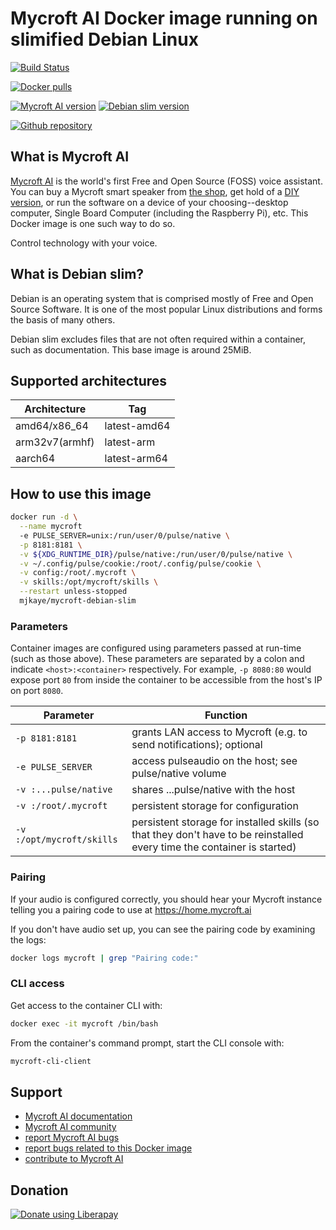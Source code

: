 # Mycroft AI Docker image running on slimified Debian Linux

[![Build Status](https://cloud.drone.io/api/badges/mjkaye/docker-mycroft-debian-slim/status.svg)](https://cloud.drone.io/mjkaye/docker-mycroft-debian-slim)

[![Docker pulls](https://img.shields.io/docker/pulls/mjkaye/mycroft-debian-slim.svg?style=for-the-badge&logo=docker)](https://hub.docker.com/r/mjkaye/mycroft-debian-slim)

[![Mycroft AI version](https://img.shields.io/badge/Mycroft%20AI%20version-20.2.2-blue.svg?style=for-the-badge)](https://mycroft.ai/)
[![Debian slim version](https://img.shields.io/badge/Debian%20slim%20version-buster-blue.svg?style=for-the-badge)](https://www.debian.org/)

[![Github repository](https://img.shields.io/static/v1.svg?style=for-the-badge&color=blue&label=source%20code&message=docker-mycroft-debian-slim&logo=github&logoColor=FFFFFF)](https://www.github.com/mjkaye/docker-mycroft-debian-slim)

## What is Mycroft AI ##

[Mycroft AI](https://mycroft.ai/) is the world's first Free and Open Source (FOSS) voice assistant. You can buy a Mycroft smart speaker from [the shop](https://mycroft.ai/shop/), get hold of a [DIY version](https://hellochatterbox.com/), or run the software on a device of your choosing--desktop computer, Single Board Computer (including the Raspberry Pi), etc. This Docker image is one such way to do so.

Control technology with your voice.

## What is Debian slim? ##

Debian is an operating system that is comprised mostly of Free and Open Source Software. It is one of the most popular Linux distributions and forms the basis of many others.

Debian slim excludes files that are not often required within a container, such as documentation. This base image is around 25MiB.

## Supported architectures ##

| Architecture   | Tag          |
| ---            | ---          |
| amd64/x86_64   | latest-amd64 |
| arm32v7(armhf) | latest-arm   |
| aarch64        | latest-arm64 |

## How to use this image ##

```bash
docker run -d \
  --name mycroft
  -e PULSE_SERVER=unix:/run/user/0/pulse/native \
  -p 8181:8181 \
  -v ${XDG_RUNTIME_DIR}/pulse/native:/run/user/0/pulse/native \
  -v ~/.config/pulse/cookie:/root/.config/pulse/cookie \
  -v config:/root/.mycroft \
  -v skills:/opt/mycroft/skills \
  --restart unless-stopped
  mjkaye/mycroft-debian-slim
```

### Parameters ###

Container images are configured using parameters passed at run-time (such as those above). These parameters are separated by a colon and indicate `<host>:<container>` respectively. For example, `-p 8080:80` would expose port `80` from inside the container to be accessible from the host's IP on port `8080`.

| Parameter                 | Function                                                                                                                |
| ---                       | ---                                                                                                                     |
| `-p 8181:8181`            | grants LAN access to Mycroft (e.g. to send notifications); optional                                                     |
| `-e PULSE_SERVER`         | access pulseaudio on the host; see pulse/native volume                                                                  |
| `-v :...pulse/native`     | shares ...pulse/native with the host                                                                                    |
| `-v :/root/.mycroft`      | persistent storage for configuration                                                                                    |
| `-v :/opt/mycroft/skills` | persistent storage for installed skills (so that they don't have to be reinstalled every time the container is started) |

### Pairing ###

If your audio is configured correctly, you should hear your Mycroft instance telling you a pairing code to use at https://home.mycroft.ai

If you don't have audio set up, you can see the pairing code by examining the logs:

```bash
docker logs mycroft | grep "Pairing code:"
```

### CLI access ###

Get access to the container CLI with:

```bash
docker exec -it mycroft /bin/bash
```

From the container's command prompt, start the CLI console with:

```bash
mycroft-cli-client
```

## Support ##

 * [Mycroft AI documentation](https://mycroft-ai.gitbook.io/docs/)
 * [Mycroft AI community](https://community.mycroft.ai/)
 * [report Mycroft AI bugs](https://github.com/MycroftAI/mycroft-core/issues)
 * [report bugs related to this Docker image](https://github.com/mjkaye/docker-mycroft-debian-slim/issues)
 * [contribute to Mycroft AI](https://mycroft.ai/contribute/)

## Donation ##

[![Donate using Liberapay](https://liberapay.com/assets/widgets/donate.svg)](https://liberapay.com/mjkaye/donate)
